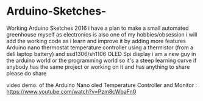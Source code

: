 # Arduino-Sketches-
Working Arduino Sketches 2016
i have a plan to make a small automated greenhouse myself as electronics is also one of my hobbies/obsession 
i will add the working code as i learn and improve it by adding more features
Arduino nano thermostat temperature controller using a thermistor (from a dell laptop battery) and ssd1306/sh1106 OLED Spi display
i am a new guy in the arduino world or the programming world so it's a steep learning curve 
if anybody has the same project or working on it and has anything to share please  do share

video demo. of the Arduino Nano oled Temperature Controller and Monitor :
https://www.youtube.com/watch?v=Pzm8cWbaFn0
